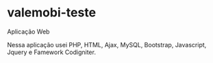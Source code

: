 # valemobi-teste
Aplicação Web

Nessa aplicação usei PHP, HTML, Ajax, MySQL, Bootstrap, Javascript, Jquery e Famework Codigniter.
